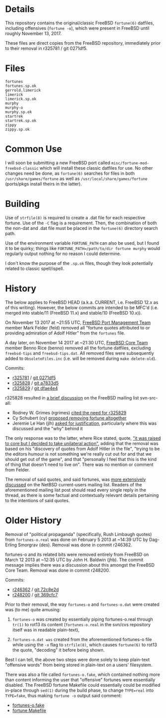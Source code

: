 # Details

This repository contains the original/classic FreeBSD `fortune(6)`
datfiles, including offensives (`fortune -o`), which were present in
FreeBSD until roughly November 13, 2017.

These files are direct copies from the FreeBSD repository, immediately
prior to their removal in r325781 / git 0271df5.

# Files

```
fortunes
fortunes.sp.ok
gerrold.limerick
limerick
limerick.sp.ok
murphy
murphy-o
murphy.sp.ok
startrek
startrek.sp.ok
zippy
zippy.sp.ok
```
# Common Use

I will soon be submitting a new FreeBSD port called
`misc/fortune-mod-freebsd-classic` which will install these classic
datfiles for use.  No other changes need be done, as `fortune(6)`
searches for files in both `/usr/share/games/fortune` as well as
`/usr/local/share/games/fortune` (ports/pkgs install theirs in the
latter).

# Building

Use of `strfile(8)` is required to create a .dat file for each
respective fortune.  Use of the `-C` flag is a requirement.  Then, the
combination of both the non-dat and .dat file must be placed in the
`fortune(6)` directory search path.

Use of the environment variable `FORTUNE_PATH` can also be used, but I
found it to be quirky; things like
`FORTUNE_PATH=/path/to/dir fortune murphy` would regularly output
nothing for no reason I could determine.

I don't know the purpose of the `.sp.ok` files, though they look
potentially related to classic spell/ispell.

# History

The below applies to FreeBSD HEAD (a.k.a. CURRENT, i.e. FreeBSD 12.x as of
this writing).  However, the below commits are intended to be MFC'd (i.e.
merged into stable/11 (FreeBSD 11.x) and stable/10 (FreeBSD 10.x)).

On November 13 2017 at ~21:55 UTC,
[FreeBSD Port Management Team](https://www.freebsd.org/administration.html#t-portmgr)
member Mark Felder (feld) removed all "fortune quotes attributed to or
providing admiration of Adolf Hitler" from the `fortunes` file.

A day later, on November 14 2017 at ~21:30 UTC,
[FreeBSD Core Team](https://www.freebsd.org/administration.html#t-core)
member Benno Rice (benno) removed all the fortune datfiles, excluding
`freebsd-tips` and `freebsd-tips.dat`.  All removed files were
subsequently added to `ObsoleteFiles.inc` (i.e. will be removed during
`make delete-old`).

Commits:

* [r325781](https://svnweb.freebsd.org/base?view=revision&revision=325781) / [git 0271df5](https://github.com/freebsd/freebsd/commit/0271df5714d9ce5274f82889febb6536a2fdba59)
* [r325828](https://svnweb.freebsd.org/base?view=revision&revision=325828) / [git a7833d5](https://github.com/freebsd/freebsd/commit/a7833d533faa497dfc14b6873380ecad33b19f04)
* [r325829](https://svnweb.freebsd.org/base?view=revision&revision=325829) / [git dfae4e4](https://github.com/freebsd/freebsd/commit/dfae4e4a6521a6fd13d1a1b94932f4ed63df3d01)

r325828 resulted in
[a brief discussion](https://lists.freebsd.org/pipermail/svn-src-all/2017-November/thread.html#153749)
on the FreeBSD mailing list svn-src-all:

* Rodney W. Grimes (rgrimes) [cited the need for r325829](https://lists.freebsd.org/pipermail/svn-src-all/2017-November/153755.html)
* Cy Schubert (cy) [proposed removing fortune altogether](https://lists.freebsd.org/pipermail/svn-src-all/2017-November/153787.html)
* Jeremie Le Han (jlh) [asked for justification](https://lists.freebsd.org/pipermail/svn-src-all/2017-November/153773.html), particularly where this was discussed and the "why" behind it

The only response was to the latter, where Rice stated, quote,
["it was raised to core but I decided to take unilateral action"](https://lists.freebsd.org/pipermail/svn-src-all/2017-November/153779.html),
adding that the removal was based on his "discovery of quotes from Adolf
Hitler in the file", "trying to be the editors humour is not something
we're really cut out for and that we should get out of the game", and
that "personally I feel that this is the kind of thing that doesn't
need to live on".  There was no mention or comment from Felder.

The removal of said quotes, and said fortunes, was
[more extensively discussed](http://mail-index.netbsd.org/current-users/2017/11/18/msg032672.html)
on the NetBSD current-users mailing list.  Readers of the aforementioned
mailing list post should read every single reply in the thread, as there
is some factual and contextually relevant details pertaining to the
intentions of said quotes.

# Older History

Removal of "political propaganda" (specifically, Rush Limbaugh quotes)
from `fortunes-o.real` was done on February 5 2013 at ~14:39 UTC by
Dag-Erling Smorgrav (des).  Removal was done in commit r246362.

fortunes-o and its related bits were removed entirely from FreeBSD on
March 12 2013 at ~12:35 UTC by John H. Baldwin (jhb).  The commit
message implies there was a discussion about this amongst the FreeBSD
Core Team.  Removal was done in commit r248200.

Commits:

* [r246362](https://svnweb.freebsd.org/base?view=revision&revision=246362) / [git 72c8e2d](https://github.com/freebsd/freebsd/commit/72c8e2de5282a2d1848447691f49c30e83e28950)
* [r248200](https://svnweb.freebsd.org/base?view=revision&revision=248200) / [git 369cfc7](https://github.com/freebsd/freebsd/commit/369cfc7386b7e6ca0efa2c406063e75210ab5fa2)

Prior to their removal, the way `fortunes-o` and `fortunes-o.dat` were
created was (to me) quite amusing:

1. `fortunes-o` was created by essentially piping fortunes-o.real
through `tr(1)` to rot13 its content (`fortunes-o.real` in the svn/cvs
repository itself was in readable plain-text),

2. `fortunes-o.dat was` created from the aforementioned fortunes-o file
while using the `-x` flag to `strfile(8)`, which causes `fortune(6)` to
rot13 the quote, "decoding" it before being shown.

Best I can tell, the above two steps were done solely to keep plain-text
"offensive words" from being stored in plain-text on a users'
filesystem.

There was also a file called `fortunes-o.fake`, which contained nothing
more than content informing the user that "offensive" fortunes were
essentially disabled.  The FreeBSD fortune Makefile could essentially
could be modified in-place through `sed(1)` during the build phase, to
change `TYPE=real` into `TYPE=fake`, thus making `fortune -o` output
said comment:

* [fortunes-o.fake](https://svnweb.freebsd.org/base/head/games/fortune/datfiles/fortunes-o.fake?revision=2491&view=markup&pathrev=248199)
* [fortune Makefile](https://svnweb.freebsd.org/base/head/games/fortune/datfiles/Makefile?revision=174426&view=markup&pathrev=288484)

